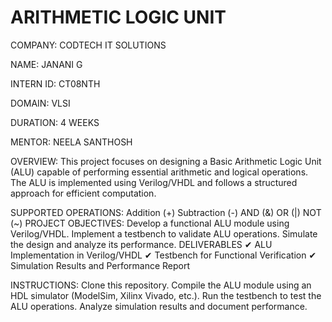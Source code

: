 # ARITHMETIC LOGIC UNIT

COMPANY: CODTECH IT SOLUTIONS

NAME: JANANI G

INTERN ID: CT08NTH

DOMAIN: VLSI

DURATION: 4 WEEKS

MENTOR: NEELA SANTHOSH

OVERVIEW:
This project focuses on designing a Basic Arithmetic Logic Unit (ALU) capable of performing essential arithmetic and logical operations. The ALU is implemented using Verilog/VHDL and follows a structured approach for efficient computation.

SUPPORTED OPERATIONS:
Addition (+)
Subtraction (-)
AND (&)
OR (|)
NOT (~)
PROJECT OBJECTIVES:
Develop a functional ALU module using Verilog/VHDL.
Implement a testbench to validate ALU operations.
Simulate the design and analyze its performance.
DELIVERABLES
✔ ALU Implementation in Verilog/VHDL
✔ Testbench for Functional Verification
✔ Simulation Results and Performance Report

INSTRUCTIONS:
Clone this repository.
Compile the ALU module using an HDL simulator (ModelSim, Xilinx Vivado, etc.).
Run the testbench to test the ALU operations.
Analyze simulation results and document performance.
